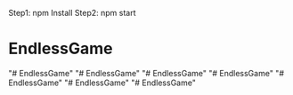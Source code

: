 ﻿Step1: npm Install
Step2: npm start
# EndlessGame
"# EndlessGame" 
"# EndlessGame" 
"# EndlessGame" 
"# EndlessGame" 
"# EndlessGame" 
"# EndlessGame" 
"# EndlessGame" 
